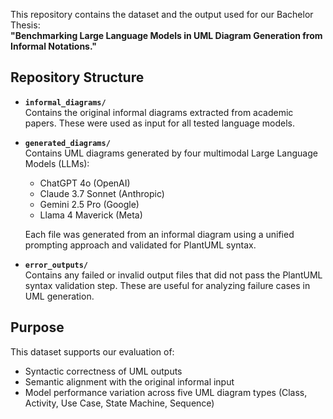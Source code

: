 This repository contains the dataset and the output used for our Bachelor Thesis:  
**"Benchmarking Large Language Models in UML Diagram Generation from Informal Notations."**

## Repository Structure

- **`informal_diagrams/`**  
  Contains the original informal diagrams extracted from academic papers. These were used as input for all tested language models.

- **`generated_diagrams/`**  
  Contains UML diagrams generated by four multimodal Large Language Models (LLMs):
  - ChatGPT 4o (OpenAI)
  - Claude 3.7 Sonnet (Anthropic)
  - Gemini 2.5 Pro (Google)
  - Llama 4 Maverick (Meta)

  Each file was generated from an informal diagram using a unified prompting approach and validated for PlantUML syntax.

- **`error_outputs/`**  
  Contains any failed or invalid output files that did not pass the PlantUML syntax validation step. These are useful for analyzing failure cases in UML generation.

## Purpose

This dataset supports our evaluation of:
- Syntactic correctness of UML outputs
- Semantic alignment with the original informal input
- Model performance variation across five UML diagram types (Class, Activity, Use Case, State Machine, Sequence)
